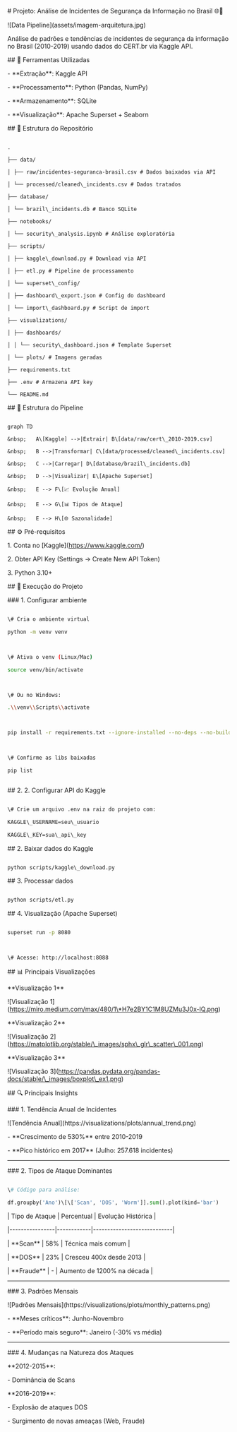 \# Projeto: Análise de Incidentes de Segurança da Informação no Brasil 🌐🔐



!\[Data Pipeline](assets/imagem-arquitetura.jpg)



Análise de padrões e tendências de incidentes de segurança da informação no Brasil (2010-2019) usando dados do CERT.br via Kaggle API.



\## 🔧 Ferramentas Utilizadas

\- \*\*Extração\*\*: Kaggle API

\- \*\*Processamento\*\*: Python (Pandas, NumPy)

\- \*\*Armazenamento\*\*: SQLite

\- \*\*Visualização\*\*: Apache Superset + Seaborn



\## 📂 Estrutura do Repositório

```

.

├── data/

│ ├── raw/incidentes-seguranca-brasil.csv # Dados baixados via API

│ └── processed/cleaned\_incidents.csv # Dados tratados

├── database/

│ └── brazil\_incidents.db # Banco SQLite

├── notebooks/

│ └── security\_analysis.ipynb # Análise exploratória

├── scripts/

│ ├── kaggle\_download.py # Download via API

│ ├── etl.py # Pipeline de processamento

│ └── superset\_config/

│ ├── dashboard\_export.json # Config do dashboard

│ └── import\_dashboard.py # Script de import

├── visualizations/

│ ├── dashboards/

│ │ └── security\_dashboard.json # Template Superset

│ └── plots/ # Imagens geradas

├── requirements.txt

├── .env # Armazena API key

└── README.md

```



\## 🌲 Estrutura do Pipeline

```mermaid

graph TD

&nbsp;   A\[Kaggle] -->|Extrair| B\[data/raw/cert\_2010-2019.csv]

&nbsp;   B -->|Transformar| C\[data/processed/cleaned\_incidents.csv]

&nbsp;   C -->|Carregar| D\[database/brazil\_incidents.db]

&nbsp;   D -->|Visualizar| E\[Apache Superset]

&nbsp;   E --> F\[📈 Evolução Anual]

&nbsp;   E --> G\[📊 Tipos de Ataque]

&nbsp;   E --> H\[🌐 Sazonalidade]

```





\## ⚙️ Pré-requisitos

1\. Conta no \[Kaggle](https://www.kaggle.com/)

2\. Obter API Key (Settings → Create New API Token)

3\. Python 3.10+



\## 🚀 Execução do Projeto



\### 1. Configurar ambiente

```bash

\# Cria o ambiente virtual

python -m venv venv



\# Ativa o venv (Linux/Mac)

source venv/bin/activate



\# Ou no Windows:

.\\venv\\Scripts\\activate



pip install -r requirements.txt --ignore-installed --no-deps --no-build-isolation --force-reinstall



\# Confirme as libs baixadas

pip list



```

\## 2. 2. Configurar API do Kaggle



```bash

\# Crie um arquivo .env na raiz do projeto com:

KAGGLE\_USERNAME=seu\_usuario

KAGGLE\_KEY=sua\_api\_key

```



\## 2. Baixar dados do Kaggle



```bash

python scripts/kaggle\_download.py

```



\## 3. Processar dados



```bash

python scripts/etl.py

```



\## 4. Visualização (Apache Superset)



```bash

superset run -p 8080



\# Acesse: http://localhost:8088

```



\## 📊 Principais Visualizações



\*\*Visualização 1\*\*  

!\[Visualização 1](https://miro.medium.com/max/480/1\*H7e2BY1C1M8UZMu3J0x-lQ.png)



\*\*Visualização 2\*\*  

!\[Visualização 2](https://matplotlib.org/stable/\_images/sphx\_glr\_scatter\_001.png)



\*\*Visualização 3\*\*  

!\[Visualização 3](https://pandas.pydata.org/pandas-docs/stable/\_images/boxplot\_ex1.png)



\## 🔍 Principais Insights



\### 1. Tendência Anual de Incidentes

!\[Tendência Anual](https://visualizations/plots/annual\_trend.png)  



\- \*\*Crescimento de 530%\*\* entre 2010-2019  

\- \*\*Pico histórico em 2017\*\* (Julho: 257.618 incidentes)  



---



\### 2. Tipos de Ataque Dominantes

```python

\# Código para análise:

df.groupby('Ano')\[\['Scan', 'DOS', 'Worm']].sum().plot(kind='bar')

```



| Tipo de Ataque | Percentual | Evolução Histórica         |

|----------------|------------|----------------------------|

| \*\*Scan\*\*       | 58%        | Técnica mais comum         |

| \*\*DOS\*\*        | 23%        | Cresceu 400x desde 2013    |

| \*\*Fraude\*\*     | -          | Aumento de 1200% na década |



---



\### 3. Padrões Mensais

!\[Padrões Mensais](https://visualizations/plots/monthly\_patterns.png)  



\- \*\*Meses críticos\*\*: Junho-Novembro  

\- \*\*Período mais seguro\*\*: Janeiro (-30% vs média)  



---



\### 4. Mudanças na Natureza dos Ataques

\*\*2012-2015\*\*:  

\- Dominância de Scans  



\*\*2016-2019\*\*:  

\- Explosão de ataques DOS  

\- Surgimento de novas ameaças (Web, Fraude)  



